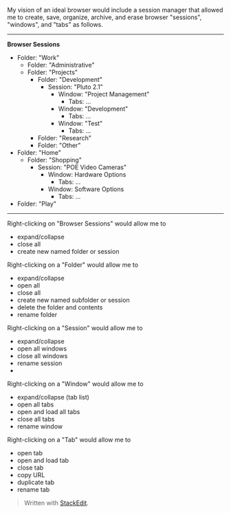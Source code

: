 My vision of an ideal browser would include a session manager that allowed me to create, save, organize, archive, and erase browser  "sessions", "windows", and "tabs" as follows.
___
**Browser Sessions**
* Folder: "Work"
	* Folder: "Administrative"
	* Folder: "Projects"
		* Folder: "Development"
			* Session: "Pluto 2.1"
				* Window: "Project Management"
					* Tabs: ...
				* Window: "Development"
					* Tabs: ...
				* Window: "Test"
					* Tabs: ...
		* Folder: "Research"
		* Folder: "Other"
* Folder: "Home"
	* Folder: "Shopping"
		* Session: "POE Video Cameras"
			* Window: Hardware Options
				* Tabs: ...
			* Window: Software Options
				* Tabs: ...
* Folder: "Play"

___
Right-clicking on "Browser Sessions" would allow me to 

 - expand/collapse
 - close all
 - create new named folder or session
 
 Right-clicking on a "Folder" would allow me to
 
 - expand/collapse
 - open all
 - close all
 - create new named subfolder or session
 - delete the folder and contents
 - rename folder

Right-clicking on a "Session" would allow me to 

 - expand/collapse
 - open all windows
 - close all windows
 - rename session
 - 

Right-clicking on a "Window" would allow me to 

 - expand/collapse (tab list)
 - open all tabs
 - open and load all tabs
 - close all tabs
 - rename window

Right-clicking on a "Tab" would allow me to 

 - open tab
 - open and load tab
 - close tab
 - copy URL
 - duplicate tab
 - rename tab
 

> Written with [StackEdit](https://stackedit.io/).
<!--stackedit_data:
eyJoaXN0b3J5IjpbLTIzOTAzNDM1OCwxMTQ5ODIwNDA2XX0=
-->